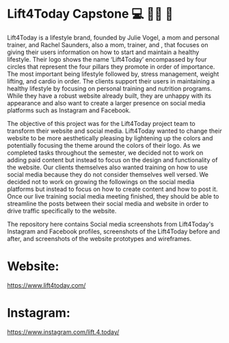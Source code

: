 # Lift4Today Capstone 💻 🏋️‍♀️ 💪
Lift4Today is a lifestyle brand, founded by Julie Vogel, a mom and personal trainer, and Rachel Saunders, also a mom, trainer, and , that focuses on giving their users information on how to start and maintain a healthy lifestyle. Their logo shows the name ‘Lift4Today’ encompassed by four circles that represent the four pillars they promote in order of importance. The most important being lifestyle followed by, stress management, weight lifting, and cardio in order. The clients support their users in maintaining a healthy lifestyle by focusing on personal training and nutrition programs. While they have a robust website already built, they are unhappy with its appearance and also want to create a larger presence on social media platforms such as Instagram and Facebook.

The objective of this project was for the Lift4Today project team to transform their website and social media. Lift4Today wanted to change their website to be more aesthetically pleasing by lightening up the colors and potentially focusing the theme around the colors of their logo. As we completed tasks throughout the semester, we decided not to work on adding paid content but instead to focus on the design and functionality of the website. Our clients themselves also wanted training on how to use social media because they do not consider themselves well versed. We decided not to work on growing the followings on the social media platforms but instead to focus on how to create content and how to post it. Once our live training social media meeting finished, they should be able to streamline the posts between their social media and website in order to drive traffic specifically to the website.

The repository here contains Social media screenshots from Lift4Today's Instagram and Facebook profiles, screenshots of the Lift4Today before and after, and screenshots of the website prototypes and wireframes.

# Website:
https://www.lift4today.com/

# Instagram:
https://www.instagram.com/lift.4.today/

